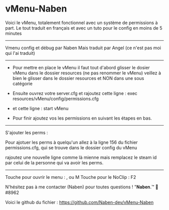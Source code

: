 # vMenu-Naben
Voici le vMenu, totalement fonctionnel avec un système de permissions à part. Le tout traduit en français et avec un tuto pour le config en moins de 5 minutes

__________________________________________________


Vmenu config et débug par Naben
Mais traduit par Angel (ce n'est pas moi qui l'ai traduit)

__________________________________________________


- Pour mettre en place le vMenu il faut tout d'abord glisser le dosier vMenu dans le dossier resources (ne pas renommer le vMenu)
veillez à bien le glisser dans le dossier resources et NON dans une sous catégorie

- Ensuite ouvrez votre server.cfg et rajoutez cette ligne :
exec resources/vMenu/config/permissions.cfg
- et cette ligne :
start vMenu

- Pour finir ajoutez vos les permissions en suivant les étapes en bas.

__________________________________________________

S'ajouter les perms :

Pour ajotuer les perms à quelqu'un allez à la ligne 156 du fichier permissions.cfg, qui se trouve dans le dossier config du vMenu

rajoutez une nouvelle ligne comme là mienne mais remplacez le steam id par celui de la personne qui va avoir les perms.

__________________________________________________

Touche pour ouvrir le menu : , ou M
Touche pour le NoClip : F2

N'hésitez pas à me contacter (Naben) pour toutes questions ! "𝐍𝐚𝐛𝐞𝐧.™ 🌴#8962

Voici le github du fichier : https://github.com/Naben-dev/vMenu-Naben








